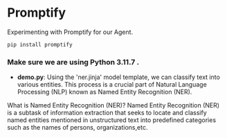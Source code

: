 # Promptify
Experimenting with Promptify for our Agent.
```
pip install promptify
```
### Make sure we are using Python 3.11.7 .
- **demo.py**: Using the 'ner.jinja' model template, we can classify text into various entities. This process is a crucial part of Natural Language Processing (NLP) known as Named Entity Recognition (NER).

What is Named Entity Recognition (NER)?
Named Entity Recognition (NER) is a subtask of information extraction that seeks to locate and classify named entities mentioned in unstructured text into predefined categories such as the names of persons, organizations,etc.

